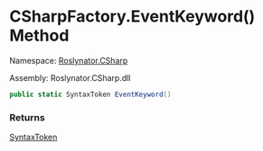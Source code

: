 # CSharpFactory\.EventKeyword\(\) Method

Namespace: [Roslynator.CSharp](../../README.md)

Assembly: Roslynator\.CSharp\.dll

```csharp
public static SyntaxToken EventKeyword()
```

### Returns

[SyntaxToken](https://docs.microsoft.com/en-us/dotnet/api/microsoft.codeanalysis.syntaxtoken)

